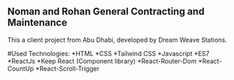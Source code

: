## Noman and Rohan General Contracting and Maintenance

This a client project from Abu Dhabi, developed by Dream Weave Stations.

#Used Technologies:
*HTML
*CSS
*Tailwind CSS
*Javascript
*ES7
*ReactJs
*Keep React (Component library)
*React-Router-Dom 
*React-CountUp
*React-Scroll-Trigger
